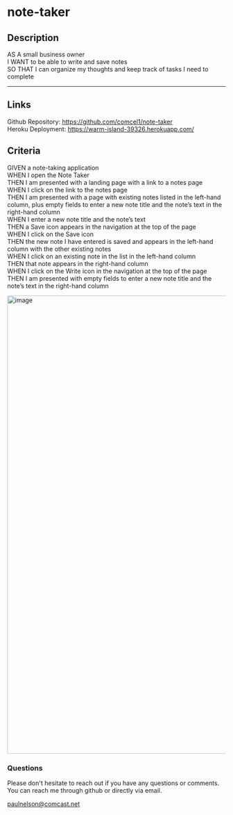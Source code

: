 # note-taker

## Description

AS A small business owner </br>
I WANT to be able to write and save notes </br>
SO THAT I can organize my thoughts and keep track of tasks I need to complete

---

## Links

Github Repository: https://github.com/comcel1/note-taker </br>
Heroku Deployment: https://warm-island-39326.herokuapp.com/

## Criteria

GIVEN a note-taking application</br>
WHEN I open the Note Taker</br>
THEN I am presented with a landing page with a link to a notes page</br>
WHEN I click on the link to the notes page</br>
THEN I am presented with a page with existing notes listed in the left-hand column, plus empty fields to enter a new note title and the note’s text in the right-hand column</br>
WHEN I enter a new note title and the note’s text</br>
THEN a Save icon appears in the navigation at the top of the page</br>
WHEN I click on the Save icon</br>
THEN the new note I have entered is saved and appears in the left-hand column with the other existing notes</br>
WHEN I click on an existing note in the list in the left-hand column</br>
THEN that note appears in the right-hand column</br>
WHEN I click on the Write icon in the navigation at the top of the page</br>
THEN I am presented with empty fields to enter a new note title and the note’s text in the right-hand column</br>

<img width="1055" alt="image" src="https://user-images.githubusercontent.com/90969624/158497080-b65712cd-e439-474c-b87f-78a70e20bb33.png">

### Questions

Please don't hesitate to reach out if you have any questions or comments. You can reach me through github or directly via email.

paulnelson@comcast.net
